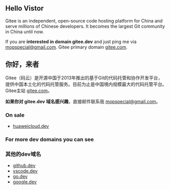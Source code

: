 ## Hello Vistor

Gitee is an independent, open-source code hosting platform for China and serve millions of Chinese developers. It becomes the largest Git community in China until now.

If you are **interested in domain gitee.dev** and just ping me via [mopspecial@gmail.com](mailto:mopspecial@gmail.com). Gitee primary domain [gitee.com](https://gitee.com).


## 你好，来者
Gitee（码云）是开源中国于2013年推出的基于Git的代码托管和协作开发平台，提供中国本土化的代码托管服务。目前为止是中国境内规模最大的代码托管平台。Gitee主站 [gitee.com](https://gitee.com)。


**如果你对 gitee.dev 域名感兴趣**，直接邮件联系我 [mopspecial@gmail.com](mailto:mopspecial@gmail.com)。

### On sale
- [huaweicloud.dev](https://huaweicloud.dev)

### For more dev domains you can see 
### 其他的dev域名

- [github.dev](https://Github.dev)
- [vscode.dev](https://vscode.dev)
- [go.dev](https://go.dev)
- [google.dev](https://google.dev)


